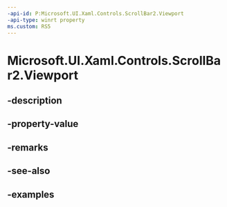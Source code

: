 ```yaml
---
-api-id: P:Microsoft.UI.Xaml.Controls.ScrollBar2.Viewport
-api-type: winrt property
ms.custom: RS5
---
```


<!-- Property syntax.
public double Viewport { get; }
-->

# Microsoft.UI.Xaml.Controls.ScrollBar2.Viewport

## -description

## -property-value

## -remarks

## -see-also

## -examples

